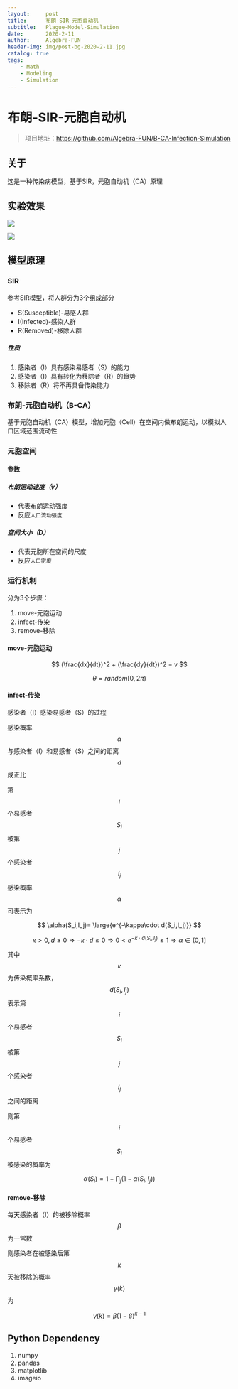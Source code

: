 ```yaml
---
layout:     post
title:      布朗-SIR-元胞自动机
subtitle:   Plague-Model-Simulation
date:       2020-2-11
author:     Algebra-FUN
header-img: img/post-bg-2020-2-11.jpg
catalog: true
tags:
    - Math
    - Modeling
    - Simulation
---
```


# 布朗-SIR-元胞自动机

> 项目地址：https://github.com/Algebra-FUN/B-CA-Infection-Simulation

## 关于

这是一种传染病模型，基于SIR，元胞自动机（CA）原理

## 实验效果

![](https://github.com/Algebra-FUN/B-CA-Infection-Simulation/blob/master/img/50days.gif?raw=true)

![](https://github.com/Algebra-FUN/B-CA-Infection-Simulation/blob/master/img/100days.gif?raw=true)

## 模型原理

### SIR

参考SIR模型，将人群分为3个组成部分

* S(Susceptible)-易感人群
* I(Infected)-感染人群
* R(Removed)-移除人群

##### 性质
1. 感染者（I）具有感染易感者（S）的能力
2. 感染者（I）具有转化为移除者（R）的趋势
3. 移除者（R）将不再具备传染能力

### 布朗-元胞自动机（B-CA）

基于元胞自动机（CA）模型，增加元胞（Cell）在空间内做布朗运动，以模拟人口区域范围流动性

### 元胞空间

#### 参数

##### 布朗运动速度（v）

* 代表布朗运动强度
* 反应`人口流动强度`

##### 空间大小（D）

* 代表元胞所在空间的尺度
* 反应`人口密度`

### 运行机制

分为3个步骤：

1. move-元胞运动
2. infect-传染
3. remove-移除

#### move-元胞运动

$$
(\frac{dx}{dt})^2 + (\frac{dy}{dt})^2 = v
$$

$$
\theta = random[0,2\pi)
$$

#### infect-传染

感染者（I）感染易感者（S）的过程

感染概率$$\alpha$$与感染者（I）和易感者（S）之间的距离$$d$$成正比

第$$i$$个易感者$$S_i$$被第$$j$$个感染者$$I_j$$感染概率$$\alpha$$可表示为

$$
\alpha(S_i,I_j)= \large{e^{-\kappa\cdot d(S_i,I_j)}}
$$

$$
\kappa>0,d\geq0 \Rightarrow -\kappa\cdot d\leq0\Rightarrow 0<e^{-\kappa\cdot d(S_i,I_j)} \leq1\Rightarrow \alpha\in(0,1]
$$

其中$$\kappa$$为传染概率系数，$$d(S_i,I_j)$$表示第$$i$$个易感者$$S_i$$被第$$j$$个感染者$$I_j$$之间的距离

则第$$i$$个易感者$$S_i$$被感染的概率为

$$
\alpha(S_i)=1-\prod_j\left(1-\alpha(S_i,I_j)\right)
$$

#### remove-移除

每天感染者（I）的被移除概率$$\beta$$为一常数

则感染者在被感染后第$$k$$天被移除的概率$$\gamma(k)$$为

$$
\gamma(k)=\beta(1-\beta)^{k-1}
$$

## Python Dependency

1. numpy
2. pandas
3. matplotlib
4. imageio


